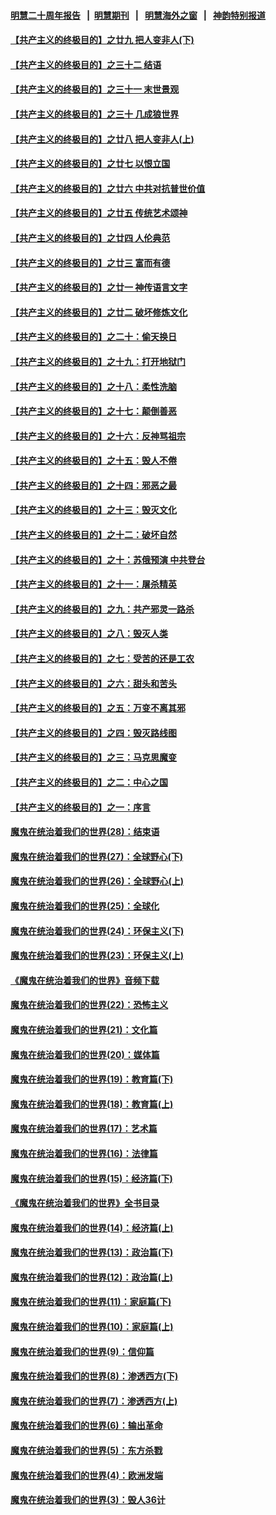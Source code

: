 #### [明慧二十周年报告](https://github.com/gfw-breaker/mh-reports/blob/master/README.md?t=07212321) &nbsp;&nbsp;|&nbsp;&nbsp;[明慧期刊](https://github.com/gfw-breaker/mh-qikan) &nbsp;&nbsp;|&nbsp;&nbsp; [明慧海外之窗](https://github.com/gfw-breaker/mh-news/blob/master/README.md?t=07212321) &nbsp;&nbsp;|&nbsp;&nbsp; [神韵特别报道](https://github.com/gfw-breaker/mh-news/blob/master/shenyun.md?t=07212321) 

#### [【共产主义的终极目的】之廿九 把人变非人(下)](../pages/nsc422/n11344140.md?t=07212321) 

#### [【共产主义的终极目的】之三十二 结语](../pages/nsc422/n11360535.md?t=07212321) 

#### [【共产主义的终极目的】之三十一 末世景观](../pages/nsc422/n11351129.md?t=07212321) 

#### [【共产主义的终极目的】之三十 几成狼世界](../pages/nsc422/n11348280.md?t=07212321) 

#### [【共产主义的终极目的】之廿八 把人变非人(上)](../pages/nsc422/n11340492.md?t=07212321) 

#### [【共产主义的终极目的】之廿七 以恨立国](../pages/nsc422/n11336944.md?t=07212321) 

#### [【共产主义的终极目的】之廿六 中共对抗普世价值](../pages/nsc422/n11324785.md?t=07212321) 

#### [【共产主义的终极目的】之廿五 传统艺术颂神](../pages/nsc422/n11296396.md?t=07212321) 

#### [【共产主义的终极目的】之廿四 人伦典范](../pages/nsc422/n11296397.md?t=07212321) 

#### [【共产主义的终极目的】之廿三 富而有德](../pages/nsc422/n11283598.md?t=07212321) 

#### [【共产主义的终极目的】之廿一 神传语言文字](../pages/nsc422/n11263265.md?t=07212321) 

#### [【共产主义的终极目的】之廿二 破坏修炼文化](../pages/nsc422/n11245728.md?t=07212321) 

#### [【共产主义的终极目的】之二十：偷天换日](../pages/nsc422/n11238846.md?t=07212321) 

#### [【共产主义的终极目的】之十九：打开地狱门](../pages/nsc422/n11206376.md?t=07212321) 

#### [【共产主义的终极目的】之十八：柔性洗脑](../pages/nsc422/n11199994.md?t=07212321) 

#### [【共产主义的终极目的】之十七：颠倒善恶](../pages/nsc422/n11179782.md?t=07212321) 

#### [【共产主义的终极目的】之十六：反神骂祖宗](../pages/nsc422/n11166798.md?t=07212321) 

#### [【共产主义的终极目的】之十五：毁人不倦](../pages/nsc422/n11166792.md?t=07212321) 

#### [【共产主义的终极目的】之十四：邪恶之最](../pages/nsc422/n11150249.md?t=07212321) 

#### [【共产主义的终极目的】之十三：毁灭文化](../pages/nsc422/n11135227.md?t=07212321) 

#### [【共产主义的终极目的】之十二：破坏自然](../pages/nsc422/n11135214.md?t=07212321) 

#### [【共产主义的终极目的】之十：苏俄预演 中共登台](../pages/nsc422/n11118424.md?t=07212321) 

#### [【共产主义的终极目的】之十一：屠杀精英](../pages/nsc422/n11118442.md?t=07212321) 

#### [【共产主义的终极目的】之九：共产邪灵一路杀](../pages/nsc422/n11114139.md?t=07212321) 

#### [【共产主义的终极目的】之八：毁灭人类](../pages/nsc422/n11108503.md?t=07212321) 

#### [【共产主义的终极目的】之七：受苦的还是工农](../pages/nsc422/n11101809.md?t=07212321) 

#### [【共产主义的终极目的】之六：甜头和苦头](../pages/nsc422/n11096971.md?t=07212321) 

#### [【共产主义的终极目的】之五：万变不离其邪](../pages/nsc422/n11091285.md?t=07212321) 

#### [【共产主义的终极目的】之四：毁灭路线图](../pages/nsc422/n11086284.md?t=07212321) 

#### [【共产主义的终极目的】之三：马克思魔变](../pages/nsc422/n11061941.md?t=07212321) 

#### [【共产主义的终极目的】之二：中心之国](../pages/nsc422/n11047728.md?t=07212321) 

#### [【共产主义的终极目的】之一：序言](../pages/nsc422/n11086077.md?t=07212321) 

#### [魔鬼在统治着我们的世界(28)：结束语](../pages/nsc422/n10936246.md?t=07212321) 

#### [魔鬼在统治着我们的世界(27)：全球野心(下)](../pages/nsc422/n10928319.md?t=07212321) 

#### [魔鬼在统治着我们的世界(26)：全球野心(上)](../pages/nsc422/n10900318.md?t=07212321) 

#### [魔鬼在统治着我们的世界(25)：全球化](../pages/nsc422/n10788205.md?t=07212321) 

#### [魔鬼在统治着我们的世界(24)：环保主义(下)](../pages/nsc422/n10695307.md?t=07212321) 

#### [魔鬼在统治着我们的世界(23)：环保主义(上)](../pages/nsc422/n10688613.md?t=07212321) 

#### [《魔鬼在统治着我们的世界》音频下载](../pages/nsc422/n10635553.md?t=07212321) 

#### [魔鬼在统治着我们的世界(22)：恐怖主义](../pages/nsc422/n10614727.md?t=07212321) 

#### [魔鬼在统治着我们的世界(21)：文化篇](../pages/nsc422/n10597706.md?t=07212321) 

#### [魔鬼在统治着我们的世界(20)：媒体篇](../pages/nsc422/n10586579.md?t=07212321) 

#### [魔鬼在统治着我们的世界(19)：教育篇(下)](../pages/nsc422/n10564808.md?t=07212321) 

#### [魔鬼在统治着我们的世界(18)：教育篇(上)](../pages/nsc422/n10526970.md?t=07212321) 

#### [魔鬼在统治着我们的世界(17)：艺术篇](../pages/nsc422/n10499093.md?t=07212321) 

#### [魔鬼在统治着我们的世界(16)：法律篇](../pages/nsc422/n10485969.md?t=07212321) 

#### [魔鬼在统治着我们的世界(15)：经济篇(下)](../pages/nsc422/n10469975.md?t=07212321) 

#### [《魔鬼在统治着我们的世界》全书目录](../pages/nsc422/n10464261.md?t=07212321) 

#### [魔鬼在统治着我们的世界(14)：经济篇(上)](../pages/nsc422/n10457370.md?t=07212321) 

#### [魔鬼在统治着我们的世界(13)：政治篇(下)](../pages/nsc422/n10448270.md?t=07212321) 

#### [魔鬼在统治着我们的世界(12)：政治篇(上)](../pages/nsc422/n10444576.md?t=07212321) 

#### [魔鬼在统治着我们的世界(11)：家庭篇(下)](../pages/nsc422/n10440961.md?t=07212321) 

#### [魔鬼在统治着我们的世界(10)：家庭篇(上)](../pages/nsc422/n10435448.md?t=07212321) 

#### [魔鬼在统治着我们的世界(9)：信仰篇](../pages/nsc422/n10432159.md?t=07212321) 

#### [魔鬼在统治着我们的世界(8)：渗透西方(下)](../pages/nsc422/n10429603.md?t=07212321) 

#### [魔鬼在统治着我们的世界(7)：渗透西方(上)](../pages/nsc422/n10426013.md?t=07212321) 

#### [魔鬼在统治着我们的世界(6)：输出革命](../pages/nsc422/n10421536.md?t=07212321) 

#### [魔鬼在统治着我们的世界(5)：东方杀戮](../pages/nsc422/n10417707.md?t=07212321) 

#### [魔鬼在统治着我们的世界(4)：欧洲发端](../pages/nsc422/n10414890.md?t=07212321) 

#### [魔鬼在统治着我们的世界(3)：毁人36计](../pages/nsc422/n10411583.md?t=07212321) 

